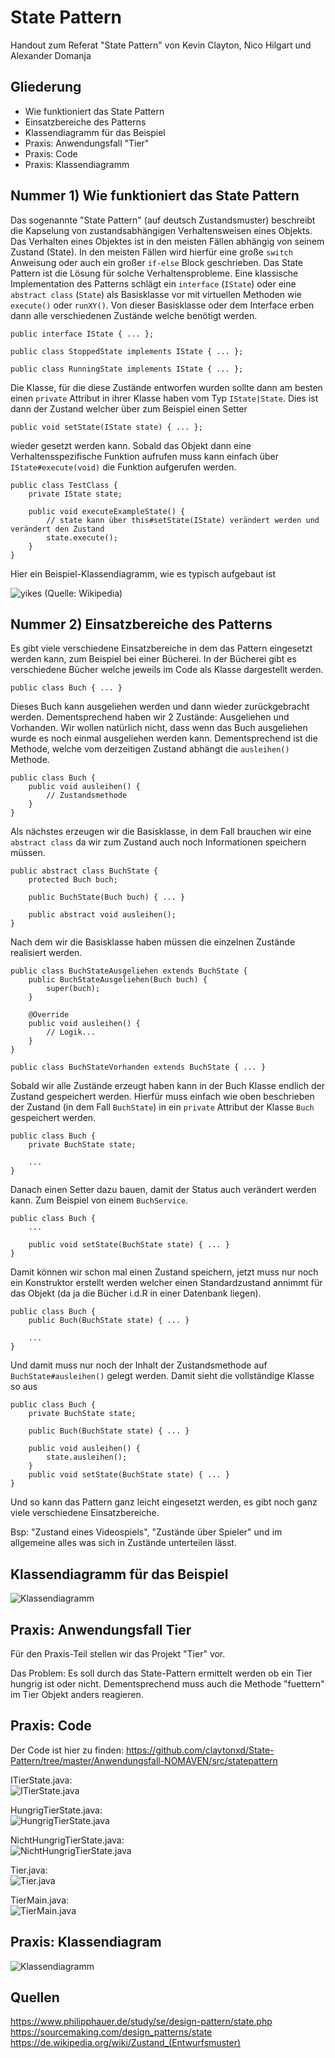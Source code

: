 # State Pattern
Handout zum Referat "State Pattern" von Kevin Clayton, Nico Hilgart und Alexander Domanja
<br>
## Gliederung
- Wie funktioniert das State Pattern
- Einsatzbereiche des Patterns
- Klassendiagramm für das Beispiel
- Praxis: Anwendungsfall "Tier"
- Praxis: Code
- Praxis: Klassendiagramm

## Nummer 1) Wie funktioniert das State Pattern
Das sogenannte "State Pattern" (auf deutsch Zustandsmuster) beschreibt die Kapselung von zustandsabhängigen Verhaltensweisen eines Objekts. Das Verhalten eines Objektes ist in den meisten Fällen abhängig von seinem Zustand (State). In den meisten Fällen wird hierfür eine große `switch` Anweisung oder auch ein großer `if-else` Block geschrieben. Das State Pattern ist die Lösung für solche Verhaltensprobleme. Eine klassische Implementation des Patterns schlägt ein `interface` (`IState`) oder eine `abstract class` (`State`) als Basisklasse vor mit virtuellen Methoden wie `execute()` oder `runXY()`. Von dieser Basisklasse oder dem Interface erben dann alle verschiedenen Zustände welche benötigt werden.

    public interface IState { ... };

    public class StoppedState implements IState { ... };

    public class RunningState implements IState { ... };

Die Klasse, für die diese Zustände entworfen wurden sollte dann am besten einen `private` Attribut in ihrer Klasse haben vom Typ `IState|State`. Dies ist dann der Zustand welcher über zum Beispiel einen Setter

    public void setState(IState state) { ... };

wieder gesetzt werden kann. Sobald das Objekt dann eine Verhaltensspezifische Funktion aufrufen muss kann einfach über `IState#execute(void)` die Funktion aufgerufen werden.

    public class TestClass {
        private IState state;

        public void executeExampleState() {
            // state kann über this#setState(IState) verändert werden und verändert den Zustand
            state.execute();
        }
    }

Hier ein Beispiel-Klassendiagramm, wie es typisch aufgebaut ist

![yikes](https://upload.wikimedia.org/wikipedia/commons/thumb/e/e8/State_Design_Pattern_UML_Class_Diagram.svg/400px-State_Design_Pattern_UML_Class_Diagram.svg.png)
(Quelle: Wikipedia)

## Nummer 2) Einsatzbereiche des Patterns
Es gibt viele verschiedene Einsatzbereiche in dem das Pattern eingesetzt werden kann, zum Beispiel bei einer Bücherei.
In der Bücherei gibt es verschiedene Bücher welche jeweils im Code als Klasse dargestellt werden.

    public class Buch { ... }

Dieses Buch kann ausgeliehen werden und dann wieder zurückgebracht werden. Dementsprechend haben wir 2 Zustände: Ausgeliehen und Vorhanden.
Wir wollen natürlich nicht, dass wenn das Buch ausgeliehen wurde es noch einmal ausgeliehen werden kann. Dementsprechend ist die Methode, welche vom derzeitigen Zustand abhängt die `ausleihen()` Methode.

    public class Buch { 
        public void ausleihen() {
            // Zustandsmethode
        }
    }

Als nächstes erzeugen wir die Basisklasse, in dem Fall brauchen wir eine `abstract class` da wir zum Zustand auch noch Informationen speichern müssen.

    public abstract class BuchState {
        protected Buch buch;

        public BuchState(Buch buch) { ... }

        public abstract void ausleihen();
    }

Nach dem wir die Basisklasse haben müssen die einzelnen Zustände realisiert werden.

    public class BuchStateAusgeliehen extends BuchState {
        public BuchStateAusgeliehen(Buch buch) {
            super(buch);
        }

        @Override
        public void ausleihen() {
            // Logik...
        }
    }

    public class BuchStateVorhanden extends BuchState { ... }

Sobald wir alle Zustände erzeugt haben kann in der Buch Klasse endlich der Zustand gespeichert werden. Hierfür muss einfach wie oben beschrieben der Zustand (in dem Fall `BuchState`) in ein `private` Attribut der Klasse `Buch` gespeichert werden.

    public class Buch {
        private BuchState state;

        ...
    }

Danach einen Setter dazu bauen, damit der Status auch verändert werden kann. Zum Beispiel von einem `BuchService`.

    public class Buch {
        ...

        public void setState(BuchState state) { ... }
    }


Damit können wir schon mal einen Zustand speichern, jetzt muss nur noch ein Konstruktor erstellt werden welcher einen Standardzustand annimmt für das Objekt (da ja die Bücher i.d.R in einer Datenbank liegen). 

    public class Buch {
        public Buch(BuchState state) { ... }

        ...
    }

Und damit muss nur noch der Inhalt der Zustandsmethode auf `BuchState#ausleihen()` gelegt werden. Damit sieht die vollständige Klasse so aus

    public class Buch {
        private BuchState state;

        public Buch(BuchState state) { ... }

        public void ausleihen() {
            state.ausleihen();
        }
        public void setState(BuchState state) { ... }
    }

Und so kann das Pattern ganz leicht eingesetzt werden, es gibt noch ganz viele verschiedene Einsatzbereiche.

Bsp: "Zustand eines Videospiels", "Zustände über Spieler" und im allgemeine alles was sich in Zustände unterteilen lässt.

## Klassendiagramm für das Beispiel

![Klassendiagramm](https://i.ibb.co/CK0BjBK/Buch.png)

## Praxis: Anwendungsfall Tier
Für den Praxis-Teil stellen wir das Projekt "Tier" vor.

Das Problem: Es soll durch das State-Pattern ermittelt werden ob ein Tier hungrig ist oder nicht. Dementsprechend muss auch die Methode "fuettern" im Tier Objekt anders reagieren.

## Praxis: Code

Der Code ist hier zu finden: https://github.com/claytonxd/State-Pattern/tree/master/Anwendungsfall-NOMAVEN/src/statepattern


ITierState.java:<br>
![ITierState.java](https://i.ibb.co/SxHWLHH/ITier-State.png)

HungrigTierState.java:<br>
![HungrigTierState.java](https://i.ibb.co/8BkcGd3/Hungrig-Tier-State.png)

NichtHungrigTierState.java:<br>
![NichtHungrigTierState.java](https://i.ibb.co/YkMXVdd/Nicht-Hungrig-Tier-State.png)

Tier.java:<br>
![Tier.java](https://i.ibb.co/6Dq1kYB/Tier.png)

TierMain.java:<br>
![TierMain.java](https://i.ibb.co/f4jGzt1/TierMain.png)

## Praxis: Klassendiagram

![Klassendiagramm](https://i.ibb.co/rwZp8KR/Klassendiagramm-Tier.png)

## Quellen
https://www.philipphauer.de/study/se/design-pattern/state.php<br>
https://sourcemaking.com/design_patterns/state<br>
https://de.wikipedia.org/wiki/Zustand_(Entwurfsmuster)
